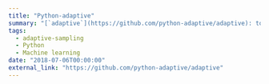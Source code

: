 ```yaml
---
title: "Python-adaptive"
summary: "[`adaptive`](https://github.com/python-adaptive/adaptive): tools for adaptive parallel sampling of mathematical functions to speed up simulations by orders of magnitude ⚙️"
tags:
  - adaptive-sampling
  - Python
  - Machine learning
date: "2018-07-06T00:00:00"
external_link: "https://github.com/python-adaptive/adaptive"
---
```

